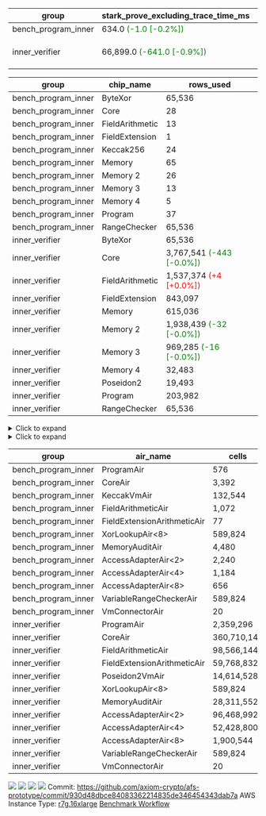 | group | stark_prove_excluding_trace_time_ms | total_cells | total_cells_used | trace_gen_time_ms | verify_program_compile_ms |
| --- | --- | --- | --- | --- | --- |
| bench_program_inner | 634.0 <span style="color: green">(-1.0 [-0.2%])</span> | 1,325,889 | 211,816 | 2.0 |  |
| inner_verifier | 66,899.0 <span style="color: green">(-641.0 [-0.9%])</span> | 716,308,500 | 385,527,834 <span style="color: green">(-29,674 [-0.0%])</span> | 33,257.0 <span style="color: green">(-908.0 [-2.7%])</span> | 46,918.0 <span style="color: green">(-769.0 [-1.6%])</span> |

| group | chip_name | rows_used |
| --- | --- | --- |
| bench_program_inner | ByteXor | 65,536 |
| bench_program_inner | Core | 28 |
| bench_program_inner | FieldArithmetic | 13 |
| bench_program_inner | FieldExtension | 1 |
| bench_program_inner | Keccak256 | 24 |
| bench_program_inner | Memory | 65 |
| bench_program_inner | Memory 2 | 26 |
| bench_program_inner | Memory 3 | 13 |
| bench_program_inner | Memory 4 | 5 |
| bench_program_inner | Program | 37 |
| bench_program_inner | RangeChecker | 65,536 |
| inner_verifier | ByteXor | 65,536 |
| inner_verifier | Core | 3,767,541 <span style="color: green">(-443 [-0.0%])</span> |
| inner_verifier | FieldArithmetic | 1,537,374 <span style="color: red">(+4 [+0.0%])</span> |
| inner_verifier | FieldExtension | 843,097 |
| inner_verifier | Memory | 615,036 |
| inner_verifier | Memory 2 | 1,938,439 <span style="color: green">(-32 [-0.0%])</span> |
| inner_verifier | Memory 3 | 969,285 <span style="color: green">(-16 [-0.0%])</span> |
| inner_verifier | Memory 4 | 32,483 |
| inner_verifier | Poseidon2 | 19,493 |
| inner_verifier | Program | 203,982 |
| inner_verifier | RangeChecker | 65,536 |

<details>
<summary>Click to expand</summary>

| group | dsl_ir | opcode | frequency |
| --- | --- | --- | --- |
| bench_program_inner |  | JAL | 1 |
| bench_program_inner |  | STOREW | 2 |
| bench_program_inner | AddE | FE4ADD | 1 |
| bench_program_inner | AddF | ADD | 1 |
| bench_program_inner | AddVI | ADD | 6 |
| bench_program_inner | Alloc | ADD | 2 |
| bench_program_inner | Alloc | LOADW | 2 |
| bench_program_inner | Alloc | MUL | 2 |
| bench_program_inner | For | ADD | 2 |
| bench_program_inner | For | BNE | 3 |
| bench_program_inner | For | JAL | 1 |
| bench_program_inner | For | STOREW | 1 |
| bench_program_inner | Halt | TERMINATE | 1 |
| bench_program_inner | IfEqI | BNE | 2 |
| bench_program_inner | ImmE | STOREW | 8 |
| bench_program_inner | ImmF | STOREW | 2 |
| bench_program_inner | ImmV | STOREW | 3 |
| bench_program_inner | Keccak256 | KECCAK256 | 1 |
| bench_program_inner | StoreV | STOREW2 | 2 |
| inner_verifier |  | JAL | 1 |
| inner_verifier |  | STOREW | 2 |
| inner_verifier | AddE | FE4ADD | 223,742 |
| inner_verifier | AddEFFI | LOADW | 123 |
| inner_verifier | AddEFFI | STOREW | 369 |
| inner_verifier | AddEFI | ADD | 168 |
| inner_verifier | AddEI | ADD | 66,524 |
| inner_verifier | AddFI | ADD | 12,363 <span style="color: red">(+4 [+0.0%])</span> |
| inner_verifier | AddV | ADD | 5,537 |
| inner_verifier | AddVI | ADD | 267,447 |
| inner_verifier | Alloc | ADD | 22,394 |
| inner_verifier | Alloc | LOADW | 22,394 |
| inner_verifier | Alloc | MUL | 13,491 |
| inner_verifier | AssertEqE | BNE | 132 |
| inner_verifier | AssertEqEI | BNE | 4 |
| inner_verifier | AssertEqF | BNE | 3,886 |
| inner_verifier | AssertEqV | BNE | 1,108 |
| inner_verifier | AssertEqVI | BNE | 188 |
| inner_verifier | CycleTrackerEnd | CT_END | 104,083 |
| inner_verifier | CycleTrackerStart | CT_START | 104,083 |
| inner_verifier | DivE | BBE4DIV | 194,988 |
| inner_verifier | DivEIN | BBE4DIV | 30 |
| inner_verifier | DivEIN | STOREW | 120 |
| inner_verifier | DivFIN | DIV | 72 |
| inner_verifier | For | ADD | 521,262 |
| inner_verifier | For | BNE | 538,949 |
| inner_verifier | For | JAL | 17,687 |
| inner_verifier | For | LOADW | 882 |
| inner_verifier | For | STOREW | 16,805 |
| inner_verifier | Halt | TERMINATE | 1 |
| inner_verifier | HintBitsF | HINT_BITS | 22 |
| inner_verifier | HintInputVec | HINT_INPUT | 8,903 |
| inner_verifier | IfEq | BNE | 5,189 |
| inner_verifier | IfEqI | BNE | 120,449 |
| inner_verifier | IfEqI | JAL | 8,368 <span style="color: green">(-443 [-5.0%])</span> |
| inner_verifier | IfNe | BEQ | 6,385 |
| inner_verifier | IfNe | JAL | 20 |
| inner_verifier | IfNeI | BEQ | 862 |
| inner_verifier | ImmE | STOREW | 12,360 |
| inner_verifier | ImmF | STOREW | 13,389 |
| inner_verifier | ImmV | STOREW | 21,024 |
| inner_verifier | LoadE | LOADW | 41,204 |
| inner_verifier | LoadE | LOADW2 | 799,932 |
| inner_verifier | LoadF | LOADW | 13,965 |
| inner_verifier | LoadF | LOADW2 | 298,721 |
| inner_verifier | LoadV | LOADW | 11,647 |
| inner_verifier | LoadV | LOADW2 | 59,525 |
| inner_verifier | MulE | BBE4MUL | 408,006 |
| inner_verifier | MulEF | MUL | 1,584 |
| inner_verifier | MulEFI | MUL | 1,432 |
| inner_verifier | MulEI | BBE4MUL | 2,558 |
| inner_verifier | MulEI | STOREW | 10,232 |
| inner_verifier | MulF | MUL | 22,005 |
| inner_verifier | MulFI | MUL | 12 |
| inner_verifier | MulV | MUL | 682 |
| inner_verifier | MulVI | MUL | 7,734 |
| inner_verifier | NegE | MUL | 184 |
| inner_verifier | Poseidon2CompressBabyBear | COMP_POS2 | 6,657 |
| inner_verifier | Poseidon2PermuteBabyBear | PERM_POS2 | 12,836 |
| inner_verifier | StoreE | STOREW | 10,900 |
| inner_verifier | StoreE | STOREW2 | 10,984 |
| inner_verifier | StoreF | STOREW | 11,448 |
| inner_verifier | StoreF | STOREW2 | 101,402 |
| inner_verifier | StoreHintWord | ADD | 188,210 |
| inner_verifier | StoreHintWord | SHINTW | 197,795 |
| inner_verifier | StoreV | STOREW | 1,770 |
| inner_verifier | StoreV | STOREW2 | 22,388 |
| inner_verifier | SubE | FE4SUB | 13,773 |
| inner_verifier | SubEF | LOADW | 1,167,840 |
| inner_verifier | SubEF | SUB | 389,280 |
| inner_verifier | SubEFI | ADD | 1,288 |
| inner_verifier | SubEI | ADD | 240 |
| inner_verifier | SubV | SUB | 13,881 |
| inner_verifier | SubVI | SUB | 1,248 |
| inner_verifier | SubVIN | SUB | 336 |

</details>

<details>
<summary>Click to expand</summary>

| group | air_name | dsl_ir | opcode | cells_used |
| --- | --- | --- | --- | --- |
| bench_program_inner | Audit |  | JAL | 19 |
| bench_program_inner | CoreAir |  | JAL | 62 |
| bench_program_inner | Audit |  | STOREW | 38 |
| bench_program_inner | CoreAir |  | STOREW | 124 |
| bench_program_inner | AccessAdapter<2> | AddE | FE4ADD | 66 |
| bench_program_inner | AccessAdapter<4> | AddE | FE4ADD | 39 |
| bench_program_inner | Audit | AddE | FE4ADD | 76 |
| bench_program_inner | FieldExtensionArithmeticAir | AddE | FE4ADD | 41 |
| bench_program_inner | Audit | AddF | ADD | 19 |
| bench_program_inner | FieldArithmeticAir | AddF | ADD | 31 |
| bench_program_inner | Audit | AddVI | ADD | 38 |
| bench_program_inner | FieldArithmeticAir | AddVI | ADD | 186 |
| bench_program_inner | FieldArithmeticAir | Alloc | ADD | 62 |
| bench_program_inner | Audit | Alloc | LOADW | 38 |
| bench_program_inner | CoreAir | Alloc | LOADW | 124 |
| bench_program_inner | FieldArithmeticAir | Alloc | MUL | 62 |
| bench_program_inner | FieldArithmeticAir | For | ADD | 62 |
| bench_program_inner | CoreAir | For | BNE | 186 |
| bench_program_inner | CoreAir | For | JAL | 62 |
| bench_program_inner | Audit | For | STOREW | 19 |
| bench_program_inner | CoreAir | For | STOREW | 62 |
| bench_program_inner | CoreAir | Halt | TERMINATE | 62 |
| bench_program_inner | CoreAir | IfEqI | BNE | 124 |
| bench_program_inner | Audit | ImmE | STOREW | 152 |
| bench_program_inner | CoreAir | ImmE | STOREW | 496 |
| bench_program_inner | Audit | ImmF | STOREW | 38 |
| bench_program_inner | CoreAir | ImmF | STOREW | 124 |
| bench_program_inner | Audit | ImmV | STOREW | 38 |
| bench_program_inner | CoreAir | ImmV | STOREW | 186 |
| bench_program_inner | AccessAdapter<2> | Keccak256 | KECCAK256 | 220 |
| bench_program_inner | AccessAdapter<4> | Keccak256 | KECCAK256 | 130 |
| bench_program_inner | AccessAdapter<8> | Keccak256 | KECCAK256 | 85 |
| bench_program_inner | Audit | Keccak256 | KECCAK256 | 722 |
| bench_program_inner | KeccakVmAir | Keccak256 | KECCAK256 | 76,752 |
| bench_program_inner | Audit | StoreV | STOREW2 | 38 |
| bench_program_inner | CoreAir | StoreV | STOREW2 | 124 |
| inner_verifier | Audit |  | JAL | 19 |
| inner_verifier | CoreAir |  | JAL | 66 |
| inner_verifier | Audit |  | STOREW | 38 |
| inner_verifier | CoreAir |  | STOREW | 132 |
| inner_verifier | AccessAdapter<2> | AddE | FE4ADD | 1,122,286 |
| inner_verifier | AccessAdapter<4> | AddE | FE4ADD | 663,169 |
| inner_verifier | Audit | AddE | FE4ADD | 2,157,184 |
| inner_verifier | FieldExtensionArithmeticAir | AddE | FE4ADD | 9,173,422 |
| inner_verifier | AccessAdapter<2> | AddEFFI | LOADW | 660 |
| inner_verifier | AccessAdapter<4> | AddEFFI | LOADW | 780 |
| inner_verifier | Audit | AddEFFI | LOADW | 798 |
| inner_verifier | CoreAir | AddEFFI | LOADW | 8,118 |
| inner_verifier | AccessAdapter<2> | AddEFFI | STOREW | 660 |
| inner_verifier | Audit | AddEFFI | STOREW | 2,394 |
| inner_verifier | CoreAir | AddEFFI | STOREW | 24,354 |
| inner_verifier | AccessAdapter<2> | AddEFI | ADD | 286 |
| inner_verifier | AccessAdapter<4> | AddEFI | ADD | 169 |
| inner_verifier | Audit | AddEFI | ADD | 3,192 |
| inner_verifier | FieldArithmeticAir | AddEFI | ADD | 5,208 |
| inner_verifier | AccessAdapter<2> | AddEI | ADD | 360,360 <span style="color: green">(-176 [-0.0%])</span> |
| inner_verifier | AccessAdapter<4> | AddEI | ADD | 212,940 <span style="color: green">(-104 [-0.0%])</span> |
| inner_verifier | Audit | AddEI | ADD | 1,177,088 |
| inner_verifier | FieldArithmeticAir | AddEI | ADD | 2,062,244 |
| inner_verifier | Audit | AddFI | ADD | 3,021 |
| inner_verifier | FieldArithmeticAir | AddFI | ADD | 383,253 <span style="color: red">(+124 [+0.0%])</span> |
| inner_verifier | Audit | AddV | ADD | 19 |
| inner_verifier | FieldArithmeticAir | AddV | ADD | 171,647 |
| inner_verifier | Audit | AddVI | ADD | 17,005 |
| inner_verifier | FieldArithmeticAir | AddVI | ADD | 8,290,857 |
| inner_verifier | FieldArithmeticAir | Alloc | ADD | 694,214 |
| inner_verifier | Audit | Alloc | LOADW | 3,420 |
| inner_verifier | CoreAir | Alloc | LOADW | 1,478,004 |
| inner_verifier | AccessAdapter<2> | Alloc | MUL | 33 |
| inner_verifier | AccessAdapter<4> | Alloc | MUL | 39 |
| inner_verifier | FieldArithmeticAir | Alloc | MUL | 418,221 |
| inner_verifier | AccessAdapter<2> | AssertEqE | BNE | 726 |
| inner_verifier | AccessAdapter<4> | AssertEqE | BNE | 429 |
| inner_verifier | CoreAir | AssertEqE | BNE | 8,712 |
| inner_verifier | AccessAdapter<2> | AssertEqEI | BNE | 22 |
| inner_verifier | AccessAdapter<4> | AssertEqEI | BNE | 13 |
| inner_verifier | CoreAir | AssertEqEI | BNE | 264 |
| inner_verifier | CoreAir | AssertEqF | BNE | 256,476 |
| inner_verifier | CoreAir | AssertEqV | BNE | 73,128 |
| inner_verifier | CoreAir | AssertEqVI | BNE | 12,408 |
| inner_verifier | CoreAir | CycleTrackerEnd | CT_END | 6,869,478 |
| inner_verifier | CoreAir | CycleTrackerStart | CT_START | 6,869,478 |
| inner_verifier | AccessAdapter<2> | DivE | BBE4DIV | 8,564,952 |
| inner_verifier | AccessAdapter<4> | DivE | BBE4DIV | 5,061,108 |
| inner_verifier | Audit | DivE | BBE4DIV | 1,672 |
| inner_verifier | FieldExtensionArithmeticAir | DivE | BBE4DIV | 7,994,508 |
| inner_verifier | AccessAdapter<2> | DivEIN | BBE4DIV | 1,694 |
| inner_verifier | AccessAdapter<4> | DivEIN | BBE4DIV | 1,001 |
| inner_verifier | Audit | DivEIN | BBE4DIV | 2,204 |
| inner_verifier | FieldExtensionArithmeticAir | DivEIN | BBE4DIV | 1,230 |
| inner_verifier | AccessAdapter<2> | DivEIN | STOREW | 429 |
| inner_verifier | AccessAdapter<4> | DivEIN | STOREW | 117 |
| inner_verifier | CoreAir | DivEIN | STOREW | 7,920 |
| inner_verifier | Audit | DivFIN | DIV | 1,311 |
| inner_verifier | FieldArithmeticAir | DivFIN | DIV | 2,232 |
| inner_verifier | FieldArithmeticAir | For | ADD | 16,159,122 |
| inner_verifier | CoreAir | For | BNE | 35,570,634 |
| inner_verifier | AccessAdapter<2> | For | JAL | 407 |
| inner_verifier | AccessAdapter<4> | For | JAL | 481 |
| inner_verifier | CoreAir | For | JAL | 1,167,342 |
| inner_verifier | Audit | For | LOADW | 399 |
| inner_verifier | CoreAir | For | LOADW | 58,212 |
| inner_verifier | Audit | For | STOREW | 2,356 |
| inner_verifier | CoreAir | For | STOREW | 1,109,130 |
| inner_verifier | CoreAir | Halt | TERMINATE | 66 |
| inner_verifier | CoreAir | HintBitsF | HINT_BITS | 1,452 |
| inner_verifier | CoreAir | HintInputVec | HINT_INPUT | 587,598 |
| inner_verifier | CoreAir | IfEq | BNE | 342,474 |
| inner_verifier | CoreAir | IfEqI | BNE | 7,949,634 |
| inner_verifier | CoreAir | IfEqI | JAL | 552,288 <span style="color: green">(-29,238 [-5.0%])</span> |
| inner_verifier | CoreAir | IfNe | BEQ | 421,410 |
| inner_verifier | CoreAir | IfNe | JAL | 1,320 |
| inner_verifier | CoreAir | IfNeI | BEQ | 56,892 |
| inner_verifier | AccessAdapter<2> | ImmE | STOREW | 462 |
| inner_verifier | AccessAdapter<4> | ImmE | STOREW | 273 |
| inner_verifier | Audit | ImmE | STOREW | 226,784 |
| inner_verifier | CoreAir | ImmE | STOREW | 815,760 |
| inner_verifier | Audit | ImmF | STOREW | 3,876 |
| inner_verifier | CoreAir | ImmF | STOREW | 883,674 |
| inner_verifier | Audit | ImmV | STOREW | 18,506 |
| inner_verifier | CoreAir | ImmV | STOREW | 1,387,584 |
| inner_verifier | AccessAdapter<2> | LoadE | LOADW | 15,202 |
| inner_verifier | AccessAdapter<4> | LoadE | LOADW | 8,983 |
| inner_verifier | Audit | LoadE | LOADW | 704,824 |
| inner_verifier | CoreAir | LoadE | LOADW | 2,719,464 |
| inner_verifier | AccessAdapter<2> | LoadE | LOADW2 | 22,704 |
| inner_verifier | AccessAdapter<4> | LoadE | LOADW2 | 13,416 |
| inner_verifier | CoreAir | LoadE | LOADW2 | 52,795,512 |
| inner_verifier | AccessAdapter<2> | LoadF | LOADW | 21,252 |
| inner_verifier | AccessAdapter<4> | LoadF | LOADW | 12,558 |
| inner_verifier | AccessAdapter<8> | LoadF | LOADW | 8,211 |
| inner_verifier | Audit | LoadF | LOADW | 63,517 |
| inner_verifier | CoreAir | LoadF | LOADW | 921,690 |
| inner_verifier | AccessAdapter<2> | LoadF | LOADW2 | 583 |
| inner_verifier | AccessAdapter<4> | LoadF | LOADW2 | 351 |
| inner_verifier | AccessAdapter<8> | LoadF | LOADW2 | 374 |
| inner_verifier | Audit | LoadF | LOADW2 | 1,767 |
| inner_verifier | CoreAir | LoadF | LOADW2 | 19,715,586 |
| inner_verifier | Audit | LoadV | LOADW | 28,158 |
| inner_verifier | CoreAir | LoadV | LOADW | 768,702 |
| inner_verifier | Audit | LoadV | LOADW2 | 3,040 |
| inner_verifier | CoreAir | LoadV | LOADW2 | 3,928,650 |
| inner_verifier | AccessAdapter<2> | MulE | BBE4MUL | 509,080 <span style="color: green">(-176 [-0.0%])</span> |
| inner_verifier | AccessAdapter<4> | MulE | BBE4MUL | 300,820 <span style="color: green">(-104 [-0.0%])</span> |
| inner_verifier | Audit | MulE | BBE4MUL | 1,293,216 |
| inner_verifier | FieldExtensionArithmeticAir | MulE | BBE4MUL | 16,728,246 |
| inner_verifier | AccessAdapter<2> | MulEF | MUL | 7,414 |
| inner_verifier | AccessAdapter<4> | MulEF | MUL | 4,381 |
| inner_verifier | Audit | MulEF | MUL | 4,484 |
| inner_verifier | FieldArithmeticAir | MulEF | MUL | 49,104 |
| inner_verifier | AccessAdapter<2> | MulEFI | MUL | 1,100 |
| inner_verifier | AccessAdapter<4> | MulEFI | MUL | 650 |
| inner_verifier | Audit | MulEFI | MUL | 27,208 |
| inner_verifier | FieldArithmeticAir | MulEFI | MUL | 44,392 |
| inner_verifier | AccessAdapter<2> | MulEI | BBE4MUL | 165,396 |
| inner_verifier | AccessAdapter<4> | MulEI | BBE4MUL | 97,734 |
| inner_verifier | Audit | MulEI | BBE4MUL | 189,848 |
| inner_verifier | FieldExtensionArithmeticAir | MulEI | BBE4MUL | 104,878 |
| inner_verifier | AccessAdapter<2> | MulEI | STOREW | 56,045 |
| inner_verifier | AccessAdapter<4> | MulEI | STOREW | 32,994 |
| inner_verifier | Audit | MulEI | STOREW | 57 |
| inner_verifier | CoreAir | MulEI | STOREW | 675,312 |
| inner_verifier | Audit | MulF | MUL | 779 |
| inner_verifier | FieldArithmeticAir | MulF | MUL | 682,155 |
| inner_verifier | Audit | MulFI | MUL | 228 |
| inner_verifier | FieldArithmeticAir | MulFI | MUL | 372 |
| inner_verifier | Audit | MulV | MUL | 12,901 |
| inner_verifier | FieldArithmeticAir | MulV | MUL | 21,142 |
| inner_verifier | Audit | MulVI | MUL | 114 |
| inner_verifier | FieldArithmeticAir | MulVI | MUL | 239,754 |
| inner_verifier | AccessAdapter<2> | NegE | MUL | 902 |
| inner_verifier | AccessAdapter<4> | NegE | MUL | 533 |
| inner_verifier | Audit | NegE | MUL | 3,496 |
| inner_verifier | FieldArithmeticAir | NegE | MUL | 5,704 |
| inner_verifier | AccessAdapter<2> | Poseidon2CompressBabyBear | COMP_POS2 | 276,276 |
| inner_verifier | AccessAdapter<4> | Poseidon2CompressBabyBear | COMP_POS2 | 163,254 |
| inner_verifier | AccessAdapter<8> | Poseidon2CompressBabyBear | COMP_POS2 | 106,743 |
| inner_verifier | Poseidon2VmAir<BabyBear> | Poseidon2CompressBabyBear | COMP_POS2 | 2,782,626 |
| inner_verifier | AccessAdapter<2> | Poseidon2PermuteBabyBear | PERM_POS2 | 598,477 |
| inner_verifier | AccessAdapter<4> | Poseidon2PermuteBabyBear | PERM_POS2 | 354,068 |
| inner_verifier | AccessAdapter<8> | Poseidon2PermuteBabyBear | PERM_POS2 | 233,274 |
| inner_verifier | Poseidon2VmAir<BabyBear> | Poseidon2PermuteBabyBear | PERM_POS2 | 5,365,448 |
| inner_verifier | AccessAdapter<2> | StoreE | STOREW | 7,392 |
| inner_verifier | AccessAdapter<4> | StoreE | STOREW | 4,368 |
| inner_verifier | Audit | StoreE | STOREW | 207,100 |
| inner_verifier | CoreAir | StoreE | STOREW | 719,400 |
| inner_verifier | AccessAdapter<2> | StoreE | STOREW2 | 45,276 |
| inner_verifier | AccessAdapter<4> | StoreE | STOREW2 | 26,754 |
| inner_verifier | Audit | StoreE | STOREW2 | 26,752 |
| inner_verifier | CoreAir | StoreE | STOREW2 | 724,944 |
| inner_verifier | Audit | StoreF | STOREW | 217,512 |
| inner_verifier | CoreAir | StoreF | STOREW | 755,568 |
| inner_verifier | AccessAdapter<2> | StoreF | STOREW2 | 522,071 |
| inner_verifier | AccessAdapter<4> | StoreF | STOREW2 | 308,919 |
| inner_verifier | AccessAdapter<8> | StoreF | STOREW2 | 203,609 |
| inner_verifier | Audit | StoreF | STOREW2 | 51,984 |
| inner_verifier | CoreAir | StoreF | STOREW2 | 6,692,532 |
| inner_verifier | FieldArithmeticAir | StoreHintWord | ADD | 5,834,510 |
| inner_verifier | Audit | StoreHintWord | SHINTW | 3,758,105 |
| inner_verifier | CoreAir | StoreHintWord | SHINTW | 13,054,470 |
| inner_verifier | Audit | StoreV | STOREW | 33,630 |
| inner_verifier | CoreAir | StoreV | STOREW | 116,820 |
| inner_verifier | Audit | StoreV | STOREW2 | 420,698 |
| inner_verifier | CoreAir | StoreV | STOREW2 | 1,477,608 |
| inner_verifier | AccessAdapter<2> | SubE | FE4SUB | 455,862 |
| inner_verifier | AccessAdapter<4> | SubE | FE4SUB | 269,373 |
| inner_verifier | Audit | SubE | FE4SUB | 970,368 |
| inner_verifier | FieldExtensionArithmeticAir | SubE | FE4SUB | 564,693 |
| inner_verifier | AccessAdapter<2> | SubEF | LOADW | 4,281,838 |
| inner_verifier | Audit | SubEF | LOADW | 1,254 |
| inner_verifier | CoreAir | SubEF | LOADW | 77,077,440 |
| inner_verifier | AccessAdapter<2> | SubEF | SUB | 4,281,838 |
| inner_verifier | AccessAdapter<4> | SubEF | SUB | 5,060,354 |
| inner_verifier | Audit | SubEF | SUB | 418 |
| inner_verifier | FieldArithmeticAir | SubEF | SUB | 12,067,680 |
| inner_verifier | AccessAdapter<2> | SubEFI | ADD | 176 |
| inner_verifier | AccessAdapter<4> | SubEFI | ADD | 104 |
| inner_verifier | Audit | SubEFI | ADD | 24,472 |
| inner_verifier | FieldArithmeticAir | SubEFI | ADD | 39,928 |
| inner_verifier | AccessAdapter<2> | SubEI | ADD | 968 |
| inner_verifier | AccessAdapter<4> | SubEI | ADD | 572 |
| inner_verifier | Audit | SubEI | ADD | 4,408 |
| inner_verifier | FieldArithmeticAir | SubEI | ADD | 7,440 |
| inner_verifier | Audit | SubV | SUB | 57 |
| inner_verifier | FieldArithmeticAir | SubV | SUB | 430,311 |
| inner_verifier | Audit | SubVI | SUB | 14,003 |
| inner_verifier | FieldArithmeticAir | SubVI | SUB | 38,688 |
| inner_verifier | FieldArithmeticAir | SubVIN | SUB | 10,416 |

</details>

| group | air_name | cells | constraints | interactions | main_cols | perm_cols | prep_cols | quotient_deg | rows |
| --- | --- | --- | --- | --- | --- | --- | --- | --- | --- |
| bench_program_inner | ProgramAir<BabyBear> | 576 | 4 | 1 | 1 | 8 | 9 | 1 | 64 |
| bench_program_inner | CoreAir | 3,392 | 115 | 19 | 62 | 44 |  | 2 | 32 |
| bench_program_inner | KeccakVmAir | 132,544 | 2,251 | 235 | 3,198 | 944 |  | 2 | 32 |
| bench_program_inner | FieldArithmeticAir | 1,072 | 28 | 15 | 31 | 36 |  | 2 | 16 |
| bench_program_inner | FieldExtensionArithmeticAir | 77 | 28 | 15 | 41 | 36 |  | 2 | 1 |
| bench_program_inner | XorLookupAir<8> | 589,824 | 4 | 1 | 1 | 8 | 3 | 1 | 65,536 |
| bench_program_inner | MemoryAuditAir | 4,480 | 21 | 6 | 19 | 16 |  | 2 | 128 |
| bench_program_inner | AccessAdapterAir<2> | 2,240 | 14 | 5 | 11 | 24 |  | 2 | 64 |
| bench_program_inner | AccessAdapterAir<4> | 1,184 | 14 | 5 | 13 | 24 |  | 2 | 32 |
| bench_program_inner | AccessAdapterAir<8> | 656 | 14 | 5 | 17 | 24 |  | 2 | 16 |
| bench_program_inner | VariableRangeCheckerAir | 589,824 | 4 | 1 | 1 | 8 | 2 | 1 | 65,536 |
| bench_program_inner | VmConnectorAir | 20 | 4 | 2 | 2 | 8 | 1 | 2 | 2 |
| inner_verifier | ProgramAir<BabyBear> | 2,359,296 | 4 | 1 | 1 | 8 | 9 | 1 | 262,144 |
| inner_verifier | CoreAir | 360,710,144 | 113 | 19 | 66 | 20 |  | 8 | 4,194,304 |
| inner_verifier | FieldArithmeticAir | 98,566,144 | 23 | 15 | 31 | 16 |  | 8 | 2,097,152 |
| inner_verifier | FieldExtensionArithmeticAir | 59,768,832 | 23 | 15 | 41 | 16 |  | 8 | 1,048,576 |
| inner_verifier | Poseidon2VmAir<BabyBear> | 14,614,528 | 373 | 32 | 418 | 28 |  | 8 | 32,768 |
| inner_verifier | XorLookupAir<8> | 589,824 | 4 | 1 | 1 | 8 | 3 | 1 | 65,536 |
| inner_verifier | MemoryAuditAir | 28,311,552 | 19 | 6 | 19 | 8 |  | 8 | 1,048,576 |
| inner_verifier | AccessAdapterAir<2> | 96,468,992 | 11 | 5 | 11 | 12 |  | 4 | 4,194,304 |
| inner_verifier | AccessAdapterAir<4> | 52,428,800 | 11 | 5 | 13 | 12 |  | 4 | 2,097,152 |
| inner_verifier | AccessAdapterAir<8> | 1,900,544 | 11 | 5 | 17 | 12 |  | 4 | 65,536 |
| inner_verifier | VariableRangeCheckerAir | 589,824 | 4 | 1 | 1 | 8 | 2 | 1 | 65,536 |
| inner_verifier | VmConnectorAir | 20 | 4 | 2 | 2 | 8 | 1 | 2 | 2 |



[![](https://axiom-public-data-staging-us-east-1.s3.us-east-1.amazonaws.com/benchmark/github/flamegraphs/930d48dbce84083362214835de346454343dab7a/small_e2e.dsl_ir.opcode.air_name.cells_used.reverse.svg)](https://axiom-public-data-staging-us-east-1.s3.us-east-1.amazonaws.com/benchmark/github/flamegraphs/930d48dbce84083362214835de346454343dab7a/small_e2e.dsl_ir.opcode.air_name.cells_used.reverse.svg)
[![](https://axiom-public-data-staging-us-east-1.s3.us-east-1.amazonaws.com/benchmark/github/flamegraphs/930d48dbce84083362214835de346454343dab7a/small_e2e.dsl_ir.opcode.air_name.cells_used.svg)](https://axiom-public-data-staging-us-east-1.s3.us-east-1.amazonaws.com/benchmark/github/flamegraphs/930d48dbce84083362214835de346454343dab7a/small_e2e.dsl_ir.opcode.air_name.cells_used.svg)
[![](https://axiom-public-data-staging-us-east-1.s3.us-east-1.amazonaws.com/benchmark/github/flamegraphs/930d48dbce84083362214835de346454343dab7a/small_e2e.dsl_ir.opcode.frequency.reverse.svg)](https://axiom-public-data-staging-us-east-1.s3.us-east-1.amazonaws.com/benchmark/github/flamegraphs/930d48dbce84083362214835de346454343dab7a/small_e2e.dsl_ir.opcode.frequency.reverse.svg)
[![](https://axiom-public-data-staging-us-east-1.s3.us-east-1.amazonaws.com/benchmark/github/flamegraphs/930d48dbce84083362214835de346454343dab7a/small_e2e.dsl_ir.opcode.frequency.svg)](https://axiom-public-data-staging-us-east-1.s3.us-east-1.amazonaws.com/benchmark/github/flamegraphs/930d48dbce84083362214835de346454343dab7a/small_e2e.dsl_ir.opcode.frequency.svg)
Commit: https://github.com/axiom-crypto/afs-prototype/commit/930d48dbce84083362214835de346454343dab7a
AWS Instance Type: [r7g.16xlarge](https://instances.vantage.sh/aws/ec2/r7g.16xlarge)
[Benchmark Workflow](https://github.com/axiom-crypto/afs-prototype/actions/runs/11237857190)
